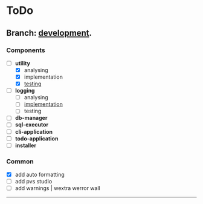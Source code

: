# ToDo

## Branch:  [development](docs/branch-development).

### Components
- [ ] **utility**
	- [x] analysing
	- [x] implementation
	- [x] [testing](docs/testing/utility)
- [ ] **logging**
	- [ ] analysing
	- [ ] [implementation](docs/logging)
	- [ ] testing
- [ ] **db-manager**
- [ ] **sql-executor**
- [ ] **cli-application**
- [ ] **todo-application**
- [ ] **installer**

### Common
- [x] add auto formatting
- [ ] add pvs studio 
- [ ] add warnings | wextra werror wall 

---
